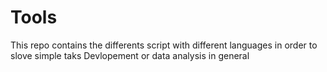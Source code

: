 # Tools

This repo contains the differents script with different languages in order to slove simple taks
Devlopement or data analysis in general
